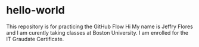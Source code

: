 # hello-world
This repository is for practicing the GitHub Flow
Hi My name is Jeffry Flores and I am curently taking classes at Boston University.
I am enrolled for the IT Graudate Certificate. 
